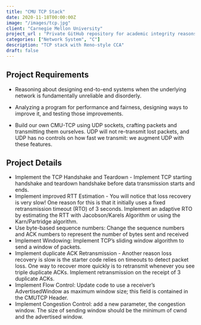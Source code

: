```yaml
---
title: "CMU TCP Stack"
date: 2020-11-18T00:00:00Z
image: "/images/tcp.jpg"
client: "Carnegie Mellon University"
project_url : "Private GitHub repository for academic integrity reasons"
categories: ["Network System", "C"]
description: "TCP stack with Reno-style CCA"
draft: false
---
```


## Project Requirements

- Reasoning about designing end-to-end systems when the underlying network is fundamentally unreliable and disorderly.

- Analyzing a program for performance and fairness, designing ways to improve it, and testing those improvements.
 
- Build our own CMU-TCP using UDP sockets, crafting packets and transmitting them ourselves. UDP will not re-transmit lost packets, and UDP has no controls on how fast we transmit: we augment UDP with these features.


## Project Details

- Implement the TCP Handshake and Teardown - Implement TCP starting handshake and teardown
handshake before data transmission starts and ends.
- Implement improved RTT Estimation - You will notice that loss recovery is very slow! One reason
for this is that it initially uses a fixed retransmission timeout (RTO) of 3 seconds. Implement an
adaptive RTO by estimating the RTT with Jacobson/Karels Algorithm or using the Karn/Partridge
algorithm.
- Use byte-based sequence numbers: Change the sequence numbers and ACK numbers to represent the
number of bytes sent and received
- Implement Windowing: Implement TCP’s sliding window algorithm to send a window of packets.
- Implement duplicate ACK Retransmission - Another reason loss recovery is slow is the starter code
relies on timeouts to detect packet loss. One way to recover more quickly is to retransmit whenever
you see triple duplicate ACKs. Implement retransmission on the receipt of 3 duplicate ACKs.
- Implement Flow Control: Update code to use a receiver’s AdvertisedWindow as maximum
window size; this field is contained in the CMUTCP Header.
- Implement Congestion Control: add a new parameter, the congestion window.
The size of sending window should be the minimum of cwnd and the advertised window.